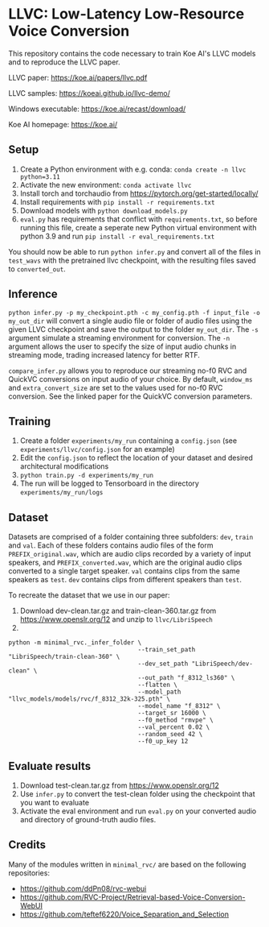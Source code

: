 # LLVC: **L**ow-Latency **L**ow-Resource **V**oice **C**onversion
This repository contains the code necessary to train Koe AI's LLVC models and to reproduce the LLVC paper.

LLVC paper: https://koe.ai/papers/llvc.pdf

LLVC samples: https://koeai.github.io/llvc-demo/

Windows executable: https://koe.ai/recast/download/

Koe AI homepage: https://koe.ai/

## Setup
1. Create a Python environment with e.g. conda: `conda create -n llvc python=3.11`
2. Activate the new environment: `conda activate llvc`
3. Install torch and torchaudio from https://pytorch.org/get-started/locally/ 
4. Install requirements with `pip install -r requirements.txt`
5. Download models with `python download_models.py`
6. `eval.py` has requirements that conflict with `requirements.txt`, so before running this file, create a seperate new Python virtual environment with python 3.9 and run `pip install -r eval_requirements.txt`

You should now be able to run `python infer.py` and convert all of the files in `test_wavs` with the pretrained llvc checkpoint, with the resulting files saved to `converted_out`.

## Inference
`python infer.py -p my_checkpoint.pth -c my_config.pth -f input_file -o my_out_dir` will convert a single audio file or folder of audio files using the given LLVC checkpoint and save the output to the folder `my_out_dir`. The `-s` argument simulate a streaming environment for conversion. The `-n` argument allows the user to specify the size of input audio chunks in streaming mode, trading increased latency for better RTF.

`compare_infer.py` allows you to reproduce our streaming no-f0 RVC and QuickVC conversions on input audio of your choice. By default, `window_ms` and `extra_convert_size` are set to the values used for no-f0 RVC conversion. See the linked paper for the QuickVC conversion parameters.

## Training
1. Create a folder `experiments/my_run` containing a `config.json` (see `experiments/llvc/config.json` for an example)
2. Edit the `config.json` to reflect the location of your dataset and desired architectural modifications
3. `python train.py -d experiments/my_run`
4. The run will be logged to Tensorboard in the directory `experiments/my_run/logs`

## Dataset
Datasets are comprised of a folder containing three subfolders: `dev`, `train` and `val`. Each of these folders contains audio files of the form `PREFIX_original.wav`, which are audio clips recorded by a variety of input speakers, and `PREFIX_converted.wav`, which are the original audio clips converted to a single target speaker. `val` contains clips from the same speakers as `test`. `dev` contains clips from different speakers than `test`. 

To recreate the dataset that we use in our paper:
1. Download dev-clean.tar.gz and train-clean-360.tar.gz from https://www.openslr.org/12 and unzip to `llvc/LibriSpeech`
2. 
```
python -m minimal_rvc._infer_folder \
                                    --train_set_path "LibriSpeech/train-clean-360" \
                                    --dev_set_path "LibriSpeech/dev-clean" \
                                    --out_path "f_8312_ls360" \
                                    --flatten \
                                    --model_path "llvc_models/models/rvc/f_8312_32k-325.pth" \
                                    --model_name "f_8312" \
                                    --target_sr 16000 \
                                    --f0_method "rmvpe" \
                                    --val_percent 0.02 \
                                    --random_seed 42 \
                                    --f0_up_key 12
```
## Evaluate results
1. Download test-clean.tar.gz from https://www.openslr.org/12
2. Use `infer.py` to convert the test-clean folder using the checkpoint that you want to evaluate
3. Activate the eval environment and run `eval.py` on your converted audio and directory of ground-truth audio files.

## Credits
Many of the modules written in `minimal_rvc/` are based on the following repositories:
- https://github.com/ddPn08/rvc-webui
- https://github.com/RVC-Project/Retrieval-based-Voice-Conversion-WebUI
- https://github.com/teftef6220/Voice_Separation_and_Selection
